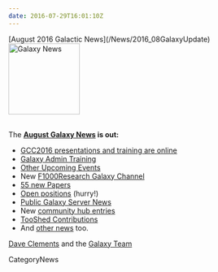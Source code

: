 ```yaml
---
date: 2016-07-29T16:01:10Z
---
```

<div class='newsItemHeader'>[August 2016 Galactic News](/News/2016_08GalaxyUpdate)</div>

<div class='right'>
<a href='/GalaxyUpdates/2016_08'><img src='/Images/GalaxyLogos/GalaxyNews.png' alt='Galaxy News' width=140 /></a><br /><br />
</div>

The **[August Galaxy News](/GalaxyUpdates/2016_08) is out:**

* [GCC2016 presentations and training are online](/GalaxyUpdates/2016_08#gcc2016-presentations-and-training-are-online)
* [Galaxy Admin Training](/GalaxyUpdates/2016_08#galaxy-admin-training-november-7-11-salt-lake-city-utah)
* [Other Upcoming Events](/GalaxyUpdates/2016_08#other-upcoming-events)
* New [F1000Research Galaxy Channel](/GalaxyUpdates/2016_08#f1000research-galaxy-channel)
* [55 new Papers](/GalaxyUpdates/2016_08#new-papers)
* [Open positions](/GalaxyUpdates/2016_08#whos-hiring) (hurry!)
* [Public Galaxy Server News](/GalaxyUpdates/2016_08#public-galaxy-server-news)
* New [community hub entries](/GalaxyUpdates/2016_08#galaxy-community-hubs)
* [TooShed Contributions](/GalaxyUpdates/2016_08#toolshed-contributions)
* And [other news](/GalaxyUpdates/2016_08#other-news) too.

[Dave Clements](/DaveClements) and the [Galaxy Team](/GalaxyTeam)


CategoryNews
